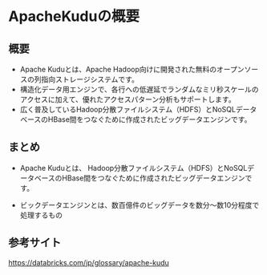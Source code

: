 # ApacheKuduの概要

## 概要
* Apache Kuduとは、Apache Hadoop向けに開発された無料のオープンソースの列指向ストレージシステムです。
* 構造化データ用エンジンで、各行への低遅延でランダムなミリ秒スケールのアクセスに加えて、優れたアクセスパターン分析もサポートします。
* 広く普及しているHadoop分散ファイルシステム（HDFS）とNoSQLデータベースのHBase間をつなぐために作成されたビッグデータエンジンです。

## まとめ
* Apache Kuduとは、 Hadoop分散ファイルシステム（HDFS）とNoSQLデータベースのHBase間をつなぐために作成されたビッグデータエンジンです。

* ビックデータエンジンとは、数百億件のビッグデータを数分～数10分程度で処理するもの

## 参考サイト

https://databricks.com/jp/glossary/apache-kudu

